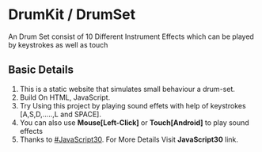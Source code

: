# DrumKit / DrumSet
An Drum Set consist of 10 Different Instrument Effects which can be played by keystrokes as well as touch

## Basic Details
1. This is a static website that simulates small behaviour a drum-set.
2. Build On HTML, JavaScript.
3. Try Using this project by playing sound effets with help of keystrokes [A,S,D,.....,L and SPACE].
4. You can also use <strong>Mouse[Left-Click]</strong> or <strong>Touch[Android]</strong> to play sound effects
5. Thanks to <a href="https://javascript30.com/">#JavaScript30</a>. For More Details Visit <b>JavaScript30</b> link.
